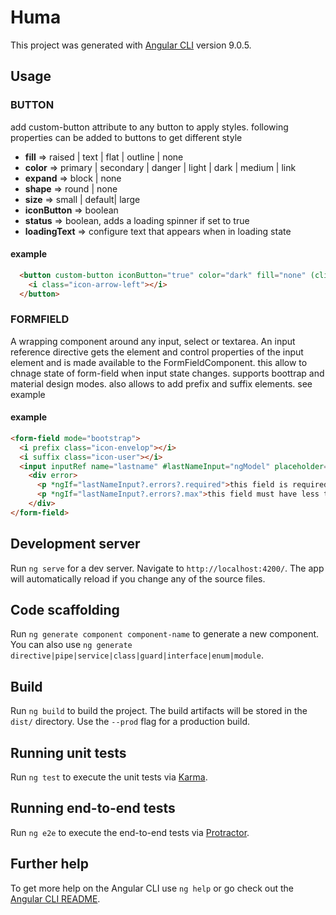 # Huma

This project was generated with [Angular CLI](https://github.com/angular/angular-cli) version 9.0.5.

## Usage

### BUTTON

add custom-button attribute to any button to apply styles.
following properties can be added to buttons to get different style

- **fill** => raised | text | flat | outline | none
- **color** => primary | secondary | danger | light | dark | medium | link
- **expand** => block | none
- **shape** => round | none
- **size** => small | default| large
- **iconButton** => boolean
- **status** => boolean, adds a loading spinner if set to true
- **loadingText** => configure text that appears when in loading state

#### example

```html
  <button custom-button iconButton="true" color="dark" fill="none" (click)="sidenav.classList.toggle('open')">
    <i class="icon-arrow-left"></i>
  </button>
```

### FORMFIELD

A wrapping component around any input, select or textarea. An input reference directive gets the element and control properties of the input element and is made available to the FormFieldComponent. this allow to chnage state of form-field when input state changes. supports boottrap and material design modes.
also allows to add prefix and suffix elements. see example

#### example

```html
<form-field mode="bootstrap">
  <i prefix class="icon-envelop"></i>
  <i suffix class="icon-user"></i>
  <input inputRef name="lastname" #lastNameInput="ngModel" placeholder="Email" [(ngModel)]="email" required email />
    <div error>
      <p *ngIf="lastNameInput?.errors?.required">this field is required</p>
      <p *ngIf="lastNameInput?.errors?.max">this field must have less than 50 characters</p>
    </div>
</form-field>
```

## Development server

Run `ng serve` for a dev server. Navigate to `http://localhost:4200/`. The app will automatically reload if you change any of the source files.

## Code scaffolding

Run `ng generate component component-name` to generate a new component. You can also use `ng generate directive|pipe|service|class|guard|interface|enum|module`.

## Build

Run `ng build` to build the project. The build artifacts will be stored in the `dist/` directory. Use the `--prod` flag for a production build.

## Running unit tests

Run `ng test` to execute the unit tests via [Karma](https://karma-runner.github.io).

## Running end-to-end tests

Run `ng e2e` to execute the end-to-end tests via [Protractor](http://www.protractortest.org/).

## Further help

To get more help on the Angular CLI use `ng help` or go check out the [Angular CLI README](https://github.com/angular/angular-cli/blob/master/README.md).
